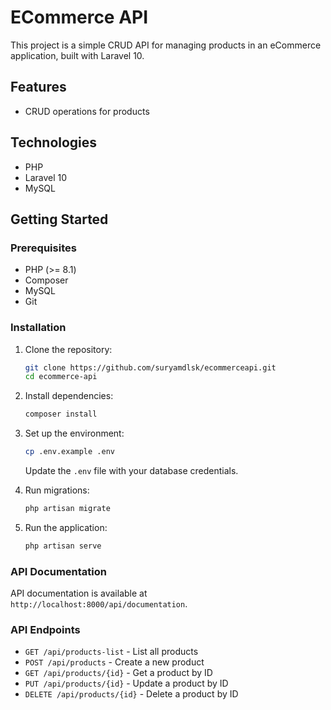 # ECommerce API

This project is a simple CRUD API for managing products in an eCommerce application, built with Laravel 10.

## Features

- CRUD operations for products


## Technologies

- PHP
- Laravel 10
- MySQL


## Getting Started

### Prerequisites

- PHP (>= 8.1)
- Composer
- MySQL
- Git

### Installation

1. Clone the repository:
    ```bash
    git clone https://github.com/suryamdlsk/ecommerceapi.git
    cd ecommerce-api
    ```

2. Install dependencies:
    ```bash
    composer install
    ```

3. Set up the environment:
    ```bash
    cp .env.example .env
    ```
    Update the `.env` file with your database credentials.

4. Run migrations:
    ```bash
    php artisan migrate
    ```



5. Run the application:
    ```bash
    php artisan serve
    ```

### API Documentation

API documentation is available at `http://localhost:8000/api/documentation`.

### API Endpoints

- `GET /api/products-list` - List all products
- `POST /api/products` - Create a new product
- `GET /api/products/{id}` - Get a product by ID
- `PUT /api/products/{id}` - Update a product by ID
- `DELETE /api/products/{id}` - Delete a product by ID


